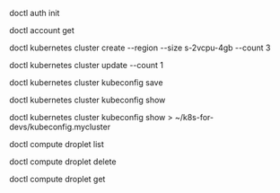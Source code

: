 doctl auth init

doctl account get 

doctl kubernetes cluster create <cluster-name> --region <name> --size s-2vcpu-4gb --count 3

doctl kubernetes cluster update <cluster-name> --count 1


doctl kubernetes cluster kubeconfig save <cluster-name>

doctl kubernetes cluster kubeconfig show <cluster-name>

doctl kubernetes cluster kubeconfig show <cluster-name> > ~/k8s-for-devs/kubeconfig.mycluster




doctl compute droplet list

doctl compute droplet delete <droplet-id>

doctl compute droplet get <droplet-id>
